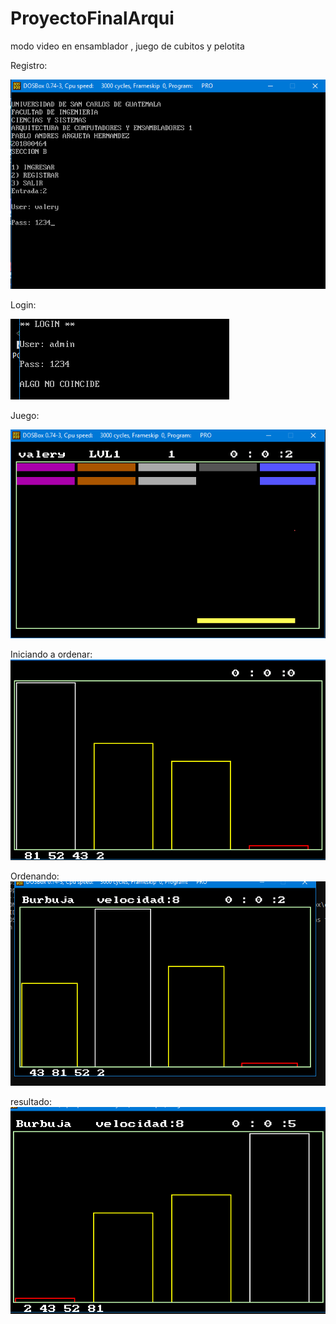 # ProyectoFinalArqui
modo video en ensamblador , juego de cubitos y pelotita

Registro:

![](https://github.com/PabloAndresArg/ProyectoFinalArqui/blob/main/images/registro.png)


Login:

![](https://github.com/PabloAndresArg/ProyectoFinalArqui/blob/main/images/login.png)

Juego:

![](https://github.com/PabloAndresArg/ProyectoFinalArqui/blob/main/images/juego.png)

Iniciando a ordenar:
![](https://github.com/PabloAndresArg/ProyectoFinalArqui/blob/main/images/ordenamientos1.png)


Ordenando:
![](https://github.com/PabloAndresArg/ProyectoFinalArqui/blob/main/images/ordenando.png)


resultado: 
![](https://github.com/PabloAndresArg/ProyectoFinalArqui/blob/main/images/fin_ordenamiento.png)


